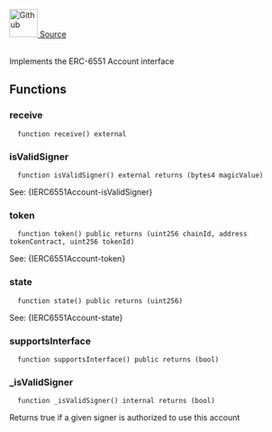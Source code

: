 <a href="https://github.com/AgentFi/agentfi-contracts/blob/main/contracts/abstract/ERC6551Account.sol"><img src="/img/github.svg" alt="Github" width="50px"/> Source</a><br/><br/>


Implements the ERC-6551 Account interface

## Functions
### receive
```solidity
  function receive() external
```




### isValidSigner
```solidity
  function isValidSigner() external returns (bytes4 magicValue)
```

See: {IERC6551Account-isValidSigner}


### token
```solidity
  function token() public returns (uint256 chainId, address tokenContract, uint256 tokenId)
```

See: {IERC6551Account-token}


### state
```solidity
  function state() public returns (uint256)
```

See: {IERC6551Account-state}


### supportsInterface
```solidity
  function supportsInterface() public returns (bool)
```




### _isValidSigner
```solidity
  function _isValidSigner() internal returns (bool)
```

Returns true if a given signer is authorized to use this account



